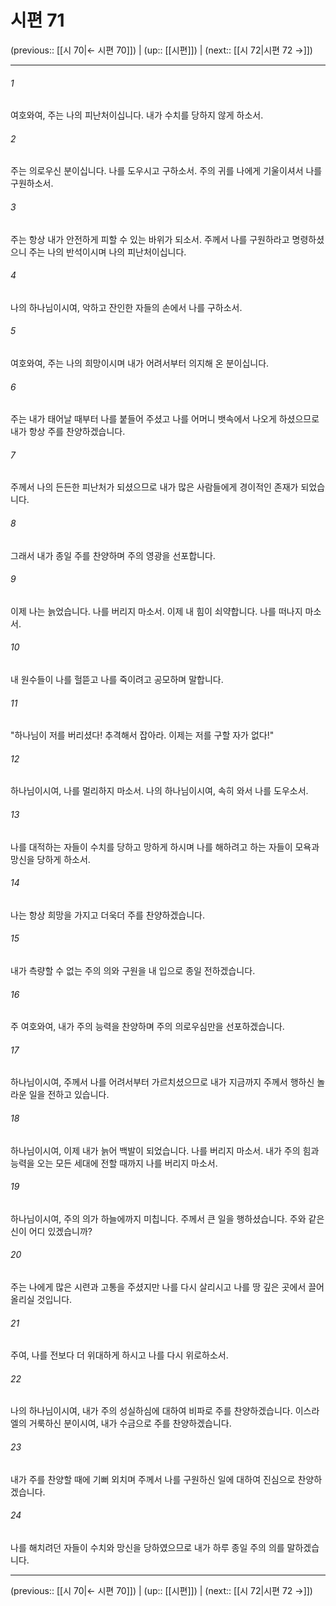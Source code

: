 # 시편 71

(previous:: [[시 70|← 시편 70]]) | (up:: [[시편]]) | (next:: [[시 72|시편 72 →]])

***




###### 1 

여호와여, 주는 나의 피난처이십니다. 내가 수치를 당하지 않게 하소서. 



###### 2 

주는 의로우신 분이십니다. 나를 도우시고 구하소서. 주의 귀를 나에게 기울이셔서 나를 구원하소서. 



###### 3 

주는 항상 내가 안전하게 피할 수 있는 바위가 되소서. 주께서 나를 구원하라고 명령하셨으니 주는 나의 반석이시며 나의 피난처이십니다. 



###### 4 

나의 하나님이시여, 악하고 잔인한 자들의 손에서 나를 구하소서. 



###### 5 

여호와여, 주는 나의 희망이시며 내가 어려서부터 의지해 온 분이십니다. 



###### 6 

주는 내가 태어날 때부터 나를 붙들어 주셨고 나를 어머니 뱃속에서 나오게 하셨으므로 내가 항상 주를 찬양하겠습니다. 



###### 7 

주께서 나의 든든한 피난처가 되셨으므로 내가 많은 사람들에게 경이적인 존재가 되었습니다. 



###### 8 

그래서 내가 종일 주를 찬양하며 주의 영광을 선포합니다. 



###### 9 

이제 나는 늙었습니다. 나를 버리지 마소서. 이제 내 힘이 쇠약합니다. 나를 떠나지 마소서. 



###### 10 

내 원수들이 나를 헐뜯고 나를 죽이려고 공모하며 말합니다. 



###### 11 

"하나님이 저를 버리셨다! 추격해서 잡아라. 이제는 저를 구할 자가 없다!" 



###### 12 

하나님이시여, 나를 멀리하지 마소서. 나의 하나님이시여, 속히 와서 나를 도우소서. 



###### 13 

나를 대적하는 자들이 수치를 당하고 망하게 하시며 나를 해하려고 하는 자들이 모욕과 망신을 당하게 하소서. 



###### 14 

나는 항상 희망을 가지고 더욱더 주를 찬양하겠습니다. 



###### 15 

내가 측량할 수 없는 주의 의와 구원을 내 입으로 종일 전하겠습니다. 



###### 16 

주 여호와여, 내가 주의 능력을 찬양하며 주의 의로우심만을 선포하겠습니다. 



###### 17 

하나님이시여, 주께서 나를 어려서부터 가르치셨으므로 내가 지금까지 주께서 행하신 놀라운 일을 전하고 있습니다. 



###### 18 

하나님이시여, 이제 내가 늙어 백발이 되었습니다. 나를 버리지 마소서. 내가 주의 힘과 능력을 오는 모든 세대에 전할 때까지 나를 버리지 마소서. 



###### 19 

하나님이시여, 주의 의가 하늘에까지 미칩니다. 주께서 큰 일을 행하셨습니다. 주와 같은 신이 어디 있겠습니까? 



###### 20 

주는 나에게 많은 시련과 고통을 주셨지만 나를 다시 살리시고 나를 땅 깊은 곳에서 끌어올리실 것입니다. 



###### 21 

주여, 나를 전보다 더 위대하게 하시고 나를 다시 위로하소서. 



###### 22 

나의 하나님이시여, 내가 주의 성실하심에 대하여 비파로 주를 찬양하겠습니다. 이스라엘의 거룩하신 분이시여, 내가 수금으로 주를 찬양하겠습니다. 



###### 23 

내가 주를 찬양할 때에 기뻐 외치며 주께서 나를 구원하신 일에 대하여 진심으로 찬양하겠습니다. 



###### 24 

나를 해치려던 자들이 수치와 망신을 당하였으므로 내가 하루 종일 주의 의를 말하겠습니다.

***

(previous:: [[시 70|← 시편 70]]) | (up:: [[시편]]) | (next:: [[시 72|시편 72 →]])
